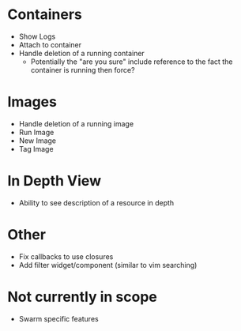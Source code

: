 
# Containers
- Show Logs
- Attach to container
- Handle deletion of a running container
    - Potentially the "are you sure" include reference to the fact the container is running then force?

# Images
- Handle deletion of a running image
- Run Image
- New Image
- Tag Image

# In Depth View
- Ability to see description of a resource in depth

# Other
- Fix callbacks to use closures
- Add filter widget/component (similar to vim searching)

# Not currently in scope
- Swarm specific features
